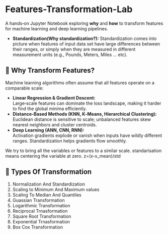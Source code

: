 # Features-Transformation-Lab

A hands‑on Jupyter Notebook exploring **why** and **how** to transform features for machine learning and deep learning pipelines.
- **Standardization(Why standardization?):** 
Standardization comes into picture when features of input data set have large differences between their ranges, or simply when they are measured in different measurement units (e.g., Pounds, Meters, Miles … etc).

## 🚀 Why Transform Features?
Machine learning algorithms often assume that all features operate on a comparable scale:
- **Linear Regression & Gradient Descent:**  
  Large‑scale features can dominate the loss landscape, making it harder to find the global minima efficiently.
- **Distance‑Based Methods (KNN, K‑Means, Hierarchical Clustering):**  
  Euclidean distance is sensitive to scale; unbalanced features skew nearest neighbors and cluster centroids.
- **Deep Learning (ANN, CNN, RNN):**  
  Activation gradients explode or vanish when inputs have wildly different ranges. Standardization helps gradients flow smoothly.


We try to bring all the variables or features to a similar scale. standarisation means centering the variable at zero. z=(x-x_mean)/std

  ## 🎯 Types Of Transformation
1. Normalization And Standardization
2. Scaling to Minimum And Maximum values
3. Scaling To Median And Quantiles
4. Guassian Transformation
5. Logarithmic Transformation
6. Reciprocal Trnasformation
7. Square Root Transformation
8. Exponential Trnasformation
9. Box Cox Transformation

